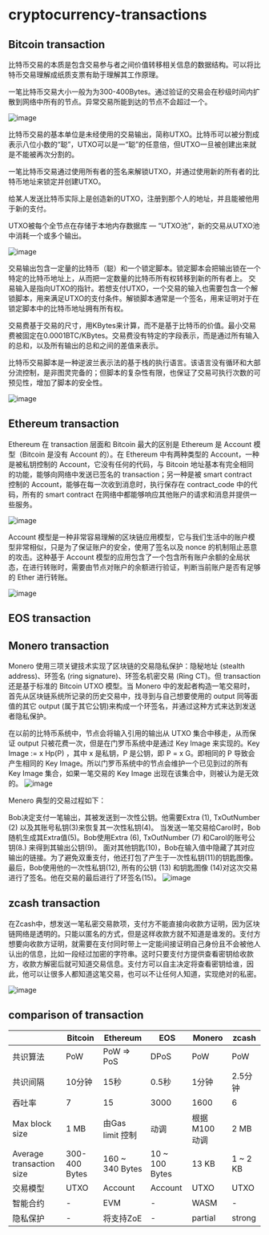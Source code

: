 # cryptocurrency-transactions

## Bitcoin transaction

比特币交易的本质是包含交易参与者之间价值转移相关信息的数据结构。可以将比特币交易理解成纸质支票有助于理解其工作原理。

一笔比特币交易大小一般为为300-400Bytes。通过验证的交易会在秒级时间内扩散到网络中所有的节点。异常交易所能到达的节点不会超过一个。

![image](https://github.com/nil-zhang/cryptocurrency-transactions/blob/master/images/bitcoin-tx-overview-spending.svg)

比特币交易的基本单位是未经使用的交易输出，简称UTXO。比特币可以被分割成表示八位小数的“聪”，UTXO可以是一“聪”的任意倍，但UTXO一旦被创建出来就是不能被再次分割的。

一笔比特币交易通过使用所有者的签名来解锁UTXO，并通过使用新的所有者的比特币地址来锁定并创建UTXO。

给某人发送比特币实际上是创造新的UTXO，注册到那个人的地址，并且能被他用于新的支付。

UTXO被每个全节点在存储于本地内存数据库 — “UTXO池”，新的交易从UTXO池中消耗一个或多个输出。

![image](https://github.com/nil-zhang/cryptocurrency-transactions/blob/master/images/bitcoin-transaction-propagation.svg)

交易输出包含一定量的比特币（聪）和一个锁定脚本。锁定脚本会把输出锁在一个特定的比特币地址上，从而把一定数量的比特币所有权转移到新的所有者上。
交易输入是指向UTXO的指针。若想支付UTXO，一个交易的输入也需要包含一个解锁脚本，用来满足UTXO的支付条件。解锁脚本通常是一个签名，用来证明对于在锁定脚本中的比特币地址拥有所有权。

交易费基于交易的尺寸，用KBytes来计算，而不是基于比特币的价值。最小交易费被固定在0.0001BTC/KBytes。交易费没有特定的字段表示，而是通过所有输入的总和，以及所有输出的总和之间的差值来表示。

比特币交易脚本是一种逆波兰表示法的基于栈的执行语言。该语言没有循环和大部分流控制，是非图灵完备的；但脚本的复杂性有限，也保证了交易可执行次数的可预见性，增加了脚本的安全性。

![image](https://github.com/nil-zhang/cryptocurrency-transactions/blob/master/images/bitcoin_transaction_chain.png)

## Ethereum transaction

Ethereum 在 transaction 层面和 Bitcoin 最大的区别是 Ethereum 是 Account 模型（Bitcoin 是没有 Account 的）。在 Ethereum 中有两种类型的 Account，一种是被私钥控制的 Account，它没有任何的代码，与 Bitcoin 地址基本有完全相同的功能，能够向网络中发送已签名的 transaction；另一种是被 smart contract 控制的 Account，能够在每一次收到消息时，执行保存在 contract_code 中的代码，所有的 smart contract 在网络中都能够响应其他账户的请求和消息并提供一些服务。

![image](https://github.com/nil-zhang/cryptocurrency-transactions/blob/master/images/ethereum_transaction.png)

Account 模型是一种非常容易理解的区块链应用模型，它与我们生活中的账户模型非常相似，只是为了保证账户的安全，使用了签名以及 nonce 的机制阻止恶意的攻击。这种基于 Account 模型的应用包含了一个包含所有账户余额的全局状态，在进行转账时，需要由节点对账户的余额进行验证，判断当前账户是否有足够的 Ether 进行转账。

![image](https://github.com/nil-zhang/cryptocurrency-transactions/blob/master/images/ethereum_state_transition.png)

## EOS transaction

## Monero transaction

Monero 使用三项关键技术实现了区块链的交易隐私保护：隐秘地址 (stealth address)、环签名 (ring signature)、环签名机密交易 (Ring CT)。但 transaction 还是基于标准的 Bitcoin UTXO 模型。当 Monero 中的发起者构造一笔交易时，首先从区块链系统所记录的历史交易中，找寻到与自己想要使用的 output 同等面值的其它 output (属于其它公钥)来构成一个环签名，并通过这种方式来达到发送者隐私保护。

在以前的比特币系统中，节点会将输入引用的输出从 UTXO 集合中移走，从而保证 output 只被花费一次，但是在门罗币系统中是通过 Key Image 来实现的。Key Image := x Hp(P) ，其中 x 是私钥，P 是公钥，即 P = x G。即相同的 P 导致会产生相同的 Key Image。所以门罗币系统中的节点会维护一个已见到过的所有 Key Image 集合，如果一笔交易的 Key Image 出现在该集合中，则被认为是无效的。
![image](https://github.com/nil-zhang/cryptocurrency-transactions/blob/master/images/cryptnote_transaction.png)

Menero 典型的交易过程如下：

Bob决定支付一笔输出，其被发送到一次性公钥。他需要Extra (1), TxOutNumber (2) 以及其账号私钥(3)来恢复其一次性私钥(4)。
当发送一笔交易给Carol时，Bob随机生成其Extra值(5)。Bob使用Extra (6), TxOutNumber (7) 和Carol的账号公钥(8.) 来得到其输出公钥(9)。
面对其他钥匙(10)，Bob在输入值中隐藏了其对应输出的链接。为了避免双重支付，他还打包了产生于一次性私钥(11)的钥匙图像。
最后，Bob使用他的一次性私钥(12), 所有的公钥 (13) 和钥匙图像 (14)对这次交易进行了签名。他在交易的最后进行了环签名(15)。
![image](https://github.com/nil-zhang/cryptocurrency-transactions/blob/master/images/cryptonote_transaction.png)

## zcash transaction

在Zcash中，想发送一笔私密交易款项，支付方不能直接向收款方证明，因为区块链网络是透明的。只能以匿名的方式，但是这样收款方就不知道是谁发的。支付方想要向收款方证明，就需要在支付同时带上一定能间接证明自己身份且不会被他人认出的信息，比如一段经过加密的字符串。这时只要支付方提供查看密钥给收款方，收款方解密后就可知道交易信息。支付方可以自主决定将查看密钥给谁，因此，他可以让很多人都知道这笔交易，也可以不让任何人知道，实现绝对的私密。

![image](https://github.com/nil-zhang/cryptocurrency-transactions/blob/master/images/zcash-transaction.png)

## comparison of transaction 

|      | Bitcoin     | Ethereum    | EOS     | Monero     | zcash    |
| ---------- | -----------  | ----------- | ---------- | -----------  | ----------- |
|  共识算法    |   PoW   |    PoW => PoS|  DPoS   |   PoW   |  PoW    |
|  共识间隔   |   10分钟   |   15秒   |  0.5秒   |  1分钟    |  2.5分钟    |
|  吞吐率     |   7   |   15   |  3000   |   1600   |   6   |
|  Max block size     |   1 MB   |   由Gas limit 控制   |  动调   |   根据 M100 动调   |   2 MB   |
|  Average transaction size     |  300-400 Bytes    |  160 ~ 340 Bytes    |  10 ~ 100 Bytes   |  13 KB    |  1 ~ 2 KB    |
|  交易模型    |   UTXO   |  Account    |  Account   |   UTXO   |   UTXO   |
|  智能合约     |  -    |   EVM   |  -   |   WASM   |  -    |
|  隐私保护     |  -    |   将支持ZoE   | -    |   partial   |  strong    |
